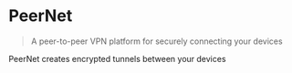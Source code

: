 # PeerNet

> A peer-to-peer VPN platform for securely connecting your devices

PeerNet creates encrypted tunnels between your devices
